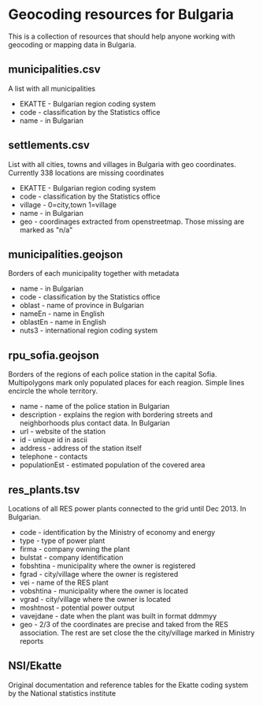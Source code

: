 Geocoding resources for Bulgaria
==================

This is a collection of resources that should help anyone working with geocoding or mapping data in Bulgaria.

municipalities.csv
------------------
A list with all municipalities
- EKATTE - Bulgarian region coding system
- code - classification by the Statistics office
- name - in Bulgarian

settlements.csv
------------------
List with all cities, towns and villages in Bulgaria with geo coordinates. Currently 338 locations are missing coordinates
- EKATTE - Bulgarian region coding system
- code - classification by the Statistics office
- village - 0=city,town 1=village
- name - in Bulgarian
- geo - coordinages extracted from openstreetmap. Those missing are marked as "n/a"


municipalities.geojson
------------------
Borders of each municipality together with metadata
- name - in Bulgarian
- code - classification by the Statistics office
- oblast - name of province in Bulgarian
- nameEn - name in English
- oblastEn - name in English
- nuts3 - international region coding system

rpu_sofia.geojson
------------------
Borders of the regions of each police station in the capital Sofia. Multipolygons mark only populated places for each reagion. Simple lines encircle the whole territory.
- name - name of the police station in Bulgarian
- description - explains the region with bordering streets and neighborhoods plus contact data. In Bulgarian
- url - website of the station
- id - unique id in ascii
- address - address of the station itself
- telephone - contacts
- populationEst - estimated population of the covered area

res_plants.tsv
------------------
Locations of all RES power plants connected to the grid until Dec 2013. In Bulgarian.
- code - identification by the Ministry of economy and energy
- type - type of power plant
- firma - company owning the plant
- bulstat - company identification
- fobshtina - municipality where the owner is registered
- fgrad - city/village where the owner is registered
- vei - name of the RES plant
- vobshtina - municipality where the owner is located
- vgrad - city/village where the owner is located
- moshtnost - potential power output
- vavejdane - date when the plant was built in format ddmmyy
- geo - 2/3 of the coordinates are precise and taked from the RES association. The rest are set close the the city/village marked in Ministry reports

NSI/Ekatte
------------------
Original documentation and reference tables for the Ekatte coding system by the National statistics institute
